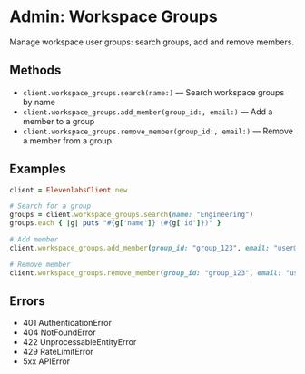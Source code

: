 # Admin: Workspace Groups

Manage workspace user groups: search groups, add and remove members.

## Methods

- `client.workspace_groups.search(name:)` — Search workspace groups by name
- `client.workspace_groups.add_member(group_id:, email:)` — Add a member to a group
- `client.workspace_groups.remove_member(group_id:, email:)` — Remove a member from a group

## Examples

```ruby
client = ElevenlabsClient.new

# Search for a group
groups = client.workspace_groups.search(name: "Engineering")
groups.each { |g| puts "#{g['name']} (#{g['id']})" }

# Add member
client.workspace_groups.add_member(group_id: "group_123", email: "user@example.com")

# Remove member
client.workspace_groups.remove_member(group_id: "group_123", email: "user@example.com")
```

## Errors

- 401 AuthenticationError
- 404 NotFoundError
- 422 UnprocessableEntityError
- 429 RateLimitError
- 5xx APIError
